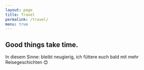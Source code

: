 ```yaml
---
layout: page
title: Travel
permalink: /travel/
menu: true
---
```


## Good things take time. 

In diesem Sinne: bleibt neugierig, ich füttere euch bald mit mehr Reisegeschichten 😊
